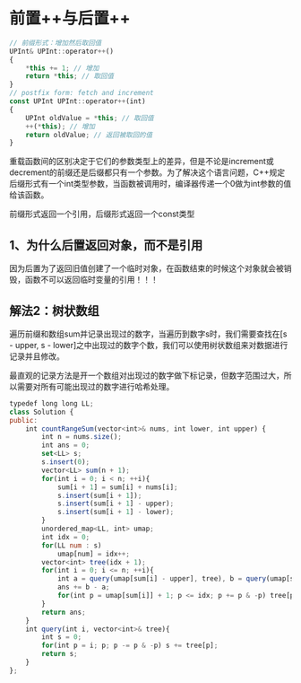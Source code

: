 # 前置++与后置++

```Javascript
// 前缀形式：增加然后取回值
UPInt& UPInt::operator++()
{
    *this += 1; // 增加
    return *this; // 取回值
}
// postfix form: fetch and increment
const UPInt UPInt::operator++(int)
{
    UPInt oldValue = *this; // 取回值
    ++(*this); // 增加
    return oldValue; // 返回被取回的值
}
```
重载函数间的区别决定于它们的参数类型上的差异，但是不论是increment或decrement的前缀还是后缀都只有一个参数。为了解决这个语言问题，C++规定后缀形式有一个int类型参数，当函数被调用时，编译器传递一个0做为int参数的值给该函数。

前缀形式返回一个引用，后缀形式返回一个const类型

## 1、为什么后置返回对象，⽽不是引⽤
因为后置为了返回旧值创建了⼀个临时对象，在函数结束的时候这个对象就会被销毁，函数不可以返回临时变量的引用！！！

## 解法2：树状数组

遍历前缀和数组sum并记录出现过的数字，当遍历到数字s时，我们需要查找在[s - upper, s - lower]之中出现过的数字个数，我们可以使用树状数组来对数据进行记录并且修改。

最直观的记录方法是开一个数组对出现过的数字做下标记录，但数字范围过大，所以需要对所有可能出现过的数字进行哈希处理。

```JavaScript
typedef long long LL;
class Solution {
public:
    int countRangeSum(vector<int>& nums, int lower, int upper) {
        int n = nums.size();
        int ans = 0;
        set<LL> s;
        s.insert(0);
        vector<LL> sum(n + 1);
        for(int i = 0; i < n; ++i){
            sum[i + 1] = sum[i] + nums[i];
            s.insert(sum[i + 1]);
            s.insert(sum[i + 1] - upper);
            s.insert(sum[i + 1] - lower);
        }
        unordered_map<LL, int> umap;
        int idx = 0;
        for(LL num : s)
            umap[num] = idx++;
        vector<int> tree(idx + 1);
        for(int i = 0; i <= n; ++i){
            int a = query(umap[sum[i] - upper], tree), b = query(umap[sum[i] - lower] + 1, tree);
            ans += b - a;
            for(int p = umap[sum[i]] + 1; p <= idx; p += p & -p) tree[p] += 1;
        }
        return ans;
    }
    int query(int i, vector<int>& tree){
        int s = 0;
        for(int p = i; p; p -= p & -p) s += tree[p];
        return s;
    }
};
```